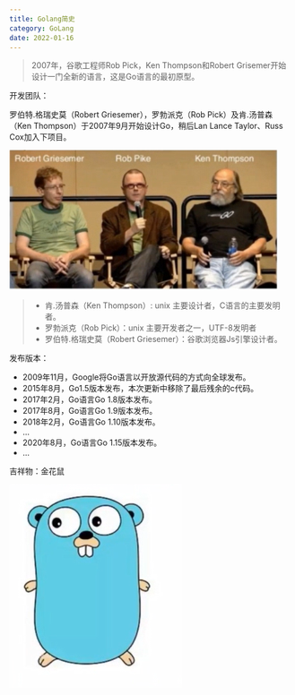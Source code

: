 ```yaml
---
title: Golang简史
category: GoLang
date: 2022-01-16
---
```


> 2007年，谷歌工程师Rob Pick，Ken Thompson和Robert Grisemer开始设计一门全新的语言，这是Go语言的最初原型。

开发团队：

罗伯特.格瑞史莫（Robert Griesemer），罗勃派克（Rob Pick）及肯.汤普森（Ken Thompson）于2007年9月开始设计Go，稍后Lan Lance Taylor、Russ Cox加入下项目。

![image-20220116010625771](assets/image-20220116010625771.png)

> - 肯.汤普森（Ken Thompson）: unix 主要设计者，C语言的主要发明者。
> - 罗勃派克（Rob Pick）：unix 主要开发者之一，UTF-8发明者
> - 罗伯特.格瑞史莫（Robert Griesemer）：谷歌浏览器Js引擎设计者。

发布版本：

- 2009年11月，Google将Go语言以开放源代码的方式向全球发布。
- 2015年8月，Go1.5版本发布，本次更新中移除了最后残余的c代码。
- 2017年2月，Go语言Go 1.8版本发布。
- 2017年8月，Go语言Go 1.9版本发布。
- 2018年2月，Go语言Go 1.10版本发布。
- ...
- 2020年8月，Go语言Go 1.15版本发布。
- ...

吉祥物：金花鼠

![image-20220116011623821](assets/image-20220116011623821.png)
